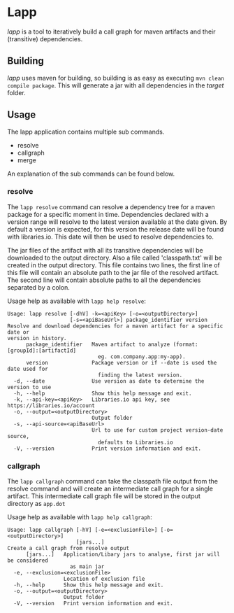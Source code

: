 # Lapp

*lapp* is a tool to iteratively build a call graph for maven artifacts and their (transitive) dependencies.

## Building
*lapp* uses maven for building, so building is as easy as executing `mvn clean compile package`.
This will generate a jar with all dependencies in the *target* folder.

## Usage
The lapp application contains multiple sub commands. 

- resolve
- callgraph
- merge

An explanation of the sub commands can be found below.

### resolve
The `lapp resolve` command can resolve a dependency tree for a maven package for a specific moment in time.
Dependencies declared with a version range will resolve to the latest version available at the date given.
By default a version is expected, for this version the release date will be found with libraries.io.
This date will then be used to resolve dependencies to.

The jar files of the artifact with all its transitive dependencies will be downloaded to the output directory.
Also a file called 'classpath.txt' will be created in the output directory. 
This file contains two lines, the first line of this file will contain an absolute path to the jar file of the resolved artifact.
The second line will contain absolute paths to all the dependencies separated by a colon.


Usage help as available with `lapp help resolve`:

```
Usage: lapp resolve [-dhV] -k=<apiKey> [-o=<outputDirectory>]
                    [-s=<apiBaseUrl>] package_identifier version
Resolve and download dependencies for a maven artifact for a specific date or
version in history.
      package_identifier   Maven artifact to analyze (format: [groupId]:[artifactId]
                             eg. com.company.app:my-app).
      version              Package version or if --date is used the date used for
                             finding the latest version.
  -d, --date               Use version as date to determine the version to use
  -h, --help               Show this help message and exit.
  -k, --api-key=<apiKey>   Libraries.io api key, see https://libraries.io/account
  -o, --output=<outputDirectory>
                           Output folder
  -s, --api-source=<apiBaseUrl>
                           Url to use for custom project version-date source,
                             defaults to Libraries.io
  -V, --version            Print version information and exit.
```


### callgraph
The `lapp callgraph` command can take the classpath file output from the 
resolve command and will create an intermediate call graph for a single artifact. 
This intermediate call graph file will be stored in the output directory as `app.dot`

Usage help as available with `lapp help callgraph`:
```
Usage: lapp callgraph [-hV] [-e=<exclusionFile>] [-o=<outputDirectory>]
                      [jars...]
Create a call graph from resolve output
      [jars...]   Application/Libary jars to analyse, first jar will be considered
                    as main jar
  -e, --exclusion=<exclusionFile>
                  Location of exclusion file
  -h, --help      Show this help message and exit.
  -o, --output=<outputDirectory>
                  Output folder
  -V, --version   Print version information and exit.
```
